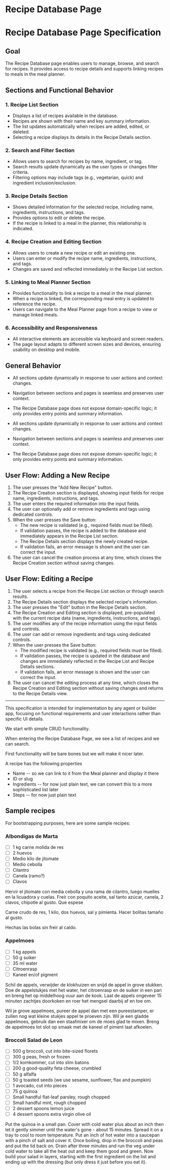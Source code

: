 # Recipe Database Page

# Recipe Database Page Specification

## Goal
The Recipe Database page enables users to manage, browse, and search for recipes. It provides access to recipe details and supports linking recipes to meals in the meal planner.

## Sections and Functional Behavior

### 1. Recipe List Section
- Displays a list of recipes available in the database.
- Recipes are shown with their name and key summary information.
- The list updates automatically when recipes are added, edited, or deleted.
- Selecting a recipe displays its details in the Recipe Details section.

### 2. Search and Filter Section
- Allows users to search for recipes by name, ingredient, or tag.
- Search results update dynamically as the user types or changes filter criteria.
- Filtering options may include tags (e.g., vegetarian, quick) and ingredient inclusion/exclusion.

### 3. Recipe Details Section
- Shows detailed information for the selected recipe, including name, ingredients, instructions, and tags.
- Provides options to edit or delete the recipe.
- If the recipe is linked to a meal in the planner, this relationship is indicated.

### 4. Recipe Creation and Editing Section
- Allows users to create a new recipe or edit an existing one.
- Users can enter or modify the recipe name, ingredients, instructions, and tags.
- Changes are saved and reflected immediately in the Recipe List section.

### 5. Linking to Meal Planner Section
- Provides functionality to link a recipe to a meal in the meal planner.
- When a recipe is linked, the corresponding meal entry is updated to reference the recipe.
- Users can navigate to the Meal Planner page from a recipe to view or manage linked meals.

### 6. Accessibility and Responsiveness
- All interactive elements are accessible via keyboard and screen readers.
- The page layout adapts to different screen sizes and devices, ensuring usability on desktop and mobile.

## General Behavior
- All sections update dynamically in response to user actions and context changes.
- Navigation between sections and pages is seamless and preserves user context.
- The Recipe Database page does not expose domain-specific logic; it only provides entry points and summary information.

- All sections update dynamically in response to user actions and context changes.
- Navigation between sections and pages is seamless and preserves user context.
- The Recipe Database page does not expose domain-specific logic; it only provides entry points and summary information.

## User Flow: Adding a New Recipe

1. The user presses the "Add New Recipe" button.
2. The Recipe Creation section is displayed, showing input fields for recipe name, ingredients, instructions, and tags.
3. The user enters the required information into the input fields.
4. The user can optionally add or remove ingredients and tags using dedicated controls.
5. When the user presses the Save button:
	- The new recipe is validated (e.g., required fields must be filled).
	- If validation passes, the recipe is added to the database and immediately appears in the Recipe List section.
	- The Recipe Details section displays the newly created recipe.
	- If validation fails, an error message is shown and the user can correct the input.
6. The user can cancel the creation process at any time, which closes the Recipe Creation section without saving changes.

## User Flow: Editing a Recipe

1. The user selects a recipe from the Recipe List section or through search results.
2. The Recipe Details section displays the selected recipe's information.
3. The user presses the "Edit" button in the Recipe Details section.
4. The Recipe Creation and Editing section is displayed, pre-populated with the current recipe data (name, ingredients, instructions, and tags).
5. The user modifies any of the recipe information using the input fields and controls.
6. The user can add or remove ingredients and tags using dedicated controls.
7. When the user presses the Save button:
   - The modified recipe is validated (e.g., required fields must be filled).
   - If validation passes, the recipe is updated in the database and changes are immediately reflected in the Recipe List and Recipe Details sections.
   - If validation fails, an error message is shown and the user can correct the input.
8. The user can cancel the editing process at any time, which closes the Recipe Creation and Editing section without saving changes and returns to the Recipe Details view.

---
This specification is intended for implementation by any agent or builder app, focusing on functional requirements and user interactions rather than specific UI details.

We start with simple CRUD functionality. 

When entering the Recipe Database Page, we see a list of recipes and we can search.

First functionality will be bare bones but we will make it nicer later.

A recipe has the following properties
* Name -- so we can link to it from the Meal planner and display it there 
* ID or slug
* Ingredients -- for now just plain text, we can convert this to a more sophisticated list later
* Steps -- for now just plain text

## Sample recipes

For bootstrapping purposes, here are some sample recipes:

### Albondigas de Marta

- [ ] 1 kg carne molida de res
- [ ] 2 huevos
- [ ] Medio kilo de jitomate
- [ ] Medio cebolla
- [ ] Cilantro
- [ ] Canela (ramo?)
- [ ] Clavos

Hervir el jitomate con media cebolla y una rama de cilantro, luego muelles en la licuadora y cuelas. Freír con poquito aceite, sal tanto azúcar, canela, 2 clavos, chipotle al gusto. Que espese

Carne crudo de res, 1 kilo, dos huevos, sal y pimienta. Hacer bolitas tamaño al gusto.

Hechas las bolas sin freír al caldo.

### Appelmoes

- [ ] 1 kg appels
- [ ] 50 g suiker
- [ ] 35 ml water 
- [ ] Citroenrasp
- [ ] Kaneel en/of pigment

Schil de appels, verwijder de klokhuizen en snijd de appel in grove stukken. Doe de appelstukjes met het water, het citroenrasp en de suiker in een pan en breng het op middelhoog vuur aan de kook. Laat de appels ongeveer 15 minuten zachtjes doorkoken en roer het mengsel daarbij af en toe om.

Wil je grove appelmoes, pureer de appel dan met een pureestamper, er zullen nog wat kleine stukjes appel te proeven zijn. Wil je een gladde appelmoes, gebruik dan een staafmixer om de moes glad te mixen. 
Breng de appelmoes tot slot op smaak met de kaneel of piment laat afkoelen.

### Broccoli Salad de Leon

- [ ] 500 g broccoli, cut into bite-sized florets
- [ ] 300 g peas, fresh or frozen
- [ ] 1/2 komkommer, cut into slim batons
- [ ] 200 g good-quality feta cheese, crumbled
- [ ] 50 g alfalfa
- [ ] 50 g toasted seeds (we use sesame, sunflower, flax and pumpkin)
- [ ] 1 avocado, cut into pieces
- [ ] 75 g quinoa
- [ ] Small handful flat-leaf parsley, rough chopped
- [ ] Small handful mint, rough chopped
- [ ] 2 dessert spoons lemon juice
- [ ] 4 dessert spoons extra virgin olive oil

Put the quinoa in a small pan. Cover with cold water plus about an inch then let it gently simmer until the water's gone - about 15 minutes. Spread it on a tray to cool to room temperature.
Put an inch of hot water into a saucepan with a pinch of salt and cover it. Once boiling, drop in the broccoli and peas and put the lid back on. Drain after three minutes and run the veg under cold water to take all the heat out and keep them good and green.
Now build your salad in layers, starting with the first ingredient on the list and ending up with the dressing (but only dress it just before you eat it).
